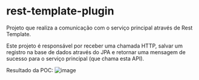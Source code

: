 # rest-template-plugin
Projeto que realiza a comunicação com o serviço principal através de Rest Template.

Este projeto é responsável por receber uma chamada HTTP, salvar um registro na base de dados através do JPA e retornar uma mensagem de sucesso para o serviço principal (que chama esta API).

Resultado da POC:
![image](https://user-images.githubusercontent.com/53479337/144547117-e62b05b1-f89c-4417-a128-5678b25e6475.png)
